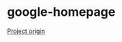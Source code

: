 # google-homepage
<head>
	<title>The Odin Project</title>
</head>
<body>
	<p>
	<a href="theodinproject.com">Project origin</a>
	</p>
</body>
 